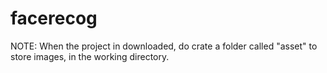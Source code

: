 # facerecog

NOTE: When the project in downloaded, do crate a folder called "asset" to store images, in the working directory.
